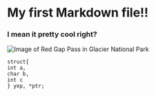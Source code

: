 # My first Markdown file!!
### I mean it pretty cool right?
![Image of Red Gap Pass in Glacier National Park](https://enjoyyourparks.com/wp-content/uploads/2022/08/IMG_2864_edited-2-GALNEW_edited-3GALNEW3sh-2-SharpenAI-Motion-FBIF-850.jpg)
```
struct{
int a,
char b,
int c
} yep, *ptr;
```
